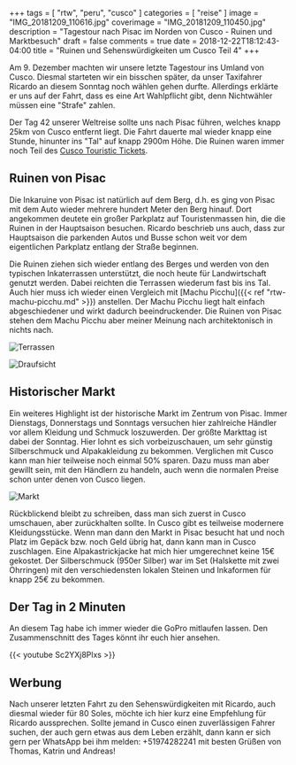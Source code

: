 +++
tags = [
    "rtw",
    "peru",
    "cusco"
    ]
categories = [
    "reise"
]
image = "IMG_20181209_110616.jpg"
coverimage = "IMG_20181209_110450.jpg"
description = "Tagestour nach Pisac im Norden von Cusco - Ruinen und Marktbesuch"
draft = false
comments = true
date = 2018-12-22T18:12:43-04:00
title = "Ruinen und Sehenswürdig&shy;keiten um Cusco Teil 4"
+++

Am 9. Dezember machten wir unsere letzte Tagestour ins Umland von Cusco. Diesmal starteten wir ein bisschen später, da unser Taxifahrer Ricardo an diesem Sonntag noch wählen gehen durfte. Allerdings erklärte er uns auf der Fahrt, dass es eine Art Wahlpflicht gibt, denn Nichtwähler müssen eine "Strafe" zahlen.

Der Tag 42 unserer Weltreise sollte uns nach Pisac führen, welches knapp 25km von Cusco entfernt liegt. Die Fahrt dauerte mal wieder knapp eine Stunde, hinunter ins "Tal" auf knapp 2900m Höhe. Die Ruinen waren immer noch Teil des [Cusco Touristic Tickets](https://www.cuscoperu.com/en/useful-information/touristic-tickets/cusco-touristic-ticket).

## Ruinen von Pisac

Die Inkaruine von Pisac ist natürlich auf dem Berg, d.h. es ging von Pisac mit dem Auto wieder mehrere hundert Meter den Berg hinauf. Dort angekommen deutete ein großer Parkplatz auf Touristenmassen hin, die die Ruinen in der Hauptsaison besuchen. Ricardo beschrieb uns auch, dass zur Hauptsaison die parkenden Autos und Busse schon weit vor dem eigentlichen Parkplatz entlang der Straße beginnen.

Die Ruinen ziehen sich wieder entlang des Berges und werden von den typischen Inkaterrassen unterstützt, die noch heute für Landwirtschaft genutzt werden. Dabei reichten die Terrassen wiederum fast bis ins Tal. Auch hier muss ich wieder einen Vergleich mit [Machu Picchu]({{< ref "rtw-machu-picchu.md" >}}) anstellen. Der Machu Picchu liegt halt einfach abgeschiedener und wirkt dadurch beeindruckender. Die Ruinen von Pisac stehen dem Machu Picchu aber meiner Meinung nach architektonisch in nichts nach.

![Terrassen](/img/IMG_20181209_110450.jpg "Die Inkaterrassen von Pisac")

![Draufsicht](/img/IMG_20181209_122534.jpg "Sicht von oben auf die Ruinen und Terrassen")

## Historischer Markt

Ein weiteres Highlight ist der historische Markt im Zentrum von Pisac. Immer Dienstags, Donnerstags und Sonntags versuchen hier zahlreiche Händler vor allem Kleidung und Schmuck loszuwerden. Der größte Markttag ist dabei der Sonntag. Hier lohnt es sich vorbeizuschauen, um sehr günstig Silberschmuck und Alpakakleidung zu bekommen. Verglichen mit Cusco kann man hier teilweise noch einmal 50% sparen. Dazu muss man aber gewillt sein, mit den Händlern zu handeln, auch wenn die normalen Preise schon unter denen von Cusco liegen.

![Markt](/img/IMG_20181209_150509-01.jpeg "Markt in den Gassen von Pisac")

Rückblickend bleibt zu schreiben, dass man sich zuerst in Cusco umschauen, aber zurückhalten sollte. In Cusco gibt es teilweise modernere Kleidungsstücke. Wenn man dann den Markt in Pisac besucht hat und noch Platz im Gepäck bzw. noch Geld übrig hat, dann kann man in Cusco zuschlagen. Eine Alpakastrickjacke hat mich hier umgerechnet keine 15€ gekostet. Der Silberschmuck (950er Silber) war im Set (Halskette mit zwei Ohrringen) mit den verschiedensten lokalen Steinen und Inkaformen für knapp 25€ zu bekommen.

## Der Tag in 2 Minuten

An diesem Tag habe ich immer wieder die GoPro mitlaufen lassen. Den Zusammenschnitt des Tages könnt ihr euch hier ansehen.

{{< youtube Sc2YXj8Plxs >}}

## Werbung

Nach unserer letzten Fahrt zu den Sehenswürdigkeiten mit Ricardo, auch diesmal wieder für 80 Soles, möchte ich hier kurz eine Empfehlung für Ricardo aussprechen. Sollte jemand in Cusco einen zuverlässigen Fahrer suchen, der auch gern etwas aus dem Leben erzählt, dann kann er sich gern per WhatsApp bei ihm melden: +51974282241 mit besten Grüßen von Thomas, Katrin und Andreas!